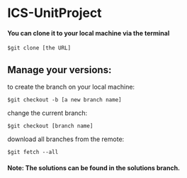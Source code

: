 # ICS-UnitProject

#### You can clone it to your local machine via the terminal

    $git clone [the URL]

## Manage your versions: 
to create the branch on your local machine:

    $git checkout -b [a new branch name]

change the current branch:

    $git checkout [branch name]

download all branches from the remote:

    $git fetch --all
    
#### Note: The solutions can be found in the solutions branch.


